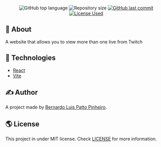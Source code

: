 <p align="center">
  <img alt="GitHub top language" src="https://img.shields.io/github/languages/top/oBoolt/multi-twitch.svg">
  <img alt="Repository size" src="https://img.shields.io/github/repo-size/oBoolt/multi-twitch.svg">
  <a href="https://github.com/oBoolt/multi-twitch/commits">
    <img alt="GitHub last commit" src="/github/last-commit/oBoolt/multi-twitch">
  </a>
  <a href="https://github.com/oBoolt/multi-twitch/blob/main/LICENSE">
   <img alt="License Used" src="https://img.shields.io/github/license/oBoolt/multi-twitch">
  </a>

</p>

## 🎯 About

A website that allows you to view more than one live from Twitch

## :rocket: Technologies

-  [React](https://pt-br.reactjs.org)
-  [Vite](https://vitejs.dev)

## ✍️ Author

A project made by [Bernardo Luis Patto Pinheiro](https://github.com/oBoolt).

## 🌎 License

This project in under MIT license. Check [LICENSE](https://github.com/oBoolt/multi-twitch/blob/main/LICENSE) for more information.
